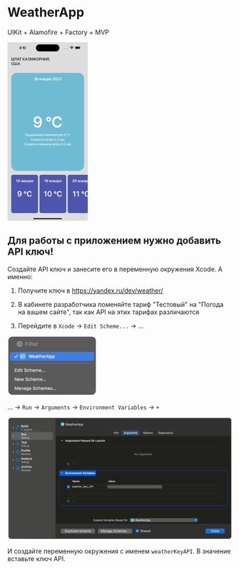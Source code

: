 # WeatherApp
UIKit + Alamofire + Factory + MVP

<img src="https://github.com/PollyVern/WeatherApp/blob/master/Screen%20Shot.png" height="400" width="180">

## Для работы с приложением нужно добавить API ключ!
Cоздайте API ключ и занесите его в переменную окружения Xcode. А именно:

1. Получите ключ в https://yandex.ru/dev/weather/
2. В кабинете разработчика поменяйте тариф "Тестовый" на "Погода на вашем сайте", так как API на этих тарифах различаются  

3. Перейдите в `Xcode` -> `Edit Scheme...` -> ...
<img src="https://github.com/PollyVern/WeatherApp/blob/master/ReadmeResources/stepOne.png" width="200">

... -> `Run` -> `Arguments` -> `Environment Variables` -> `+`

<img src="https://github.com/PollyVern/WeatherApp/blob/master/ReadmeResources/stepSecond.png" width="700">

И создайте переменную окружения с именем `weatherKeyAPI`. В значение вставьте ключ API.

